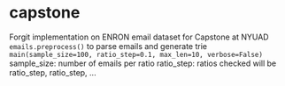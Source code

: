# capstone
Forgit implementation on ENRON email dataset for Capstone at NYUAD
```emails.preprocess()``` to parse emails and generate trie
```main(sample_size=100, ratio_step=0.1, max_len=10, verbose=False)```
sample_size: number of emails per ratio
ratio_step: ratios checked will be ratio_step, ratio_step, ...
